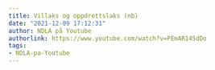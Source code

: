 ```yaml
---
title: Villaks og oppdrettslaks (nb)
date: "2021-12-09 17:12:31"
author: NDLA på Youtube
authorlink: https://www.youtube.com/watch?v=PEmAR145dDo
tags:
- NDLA-pa-Youtube
---
```

